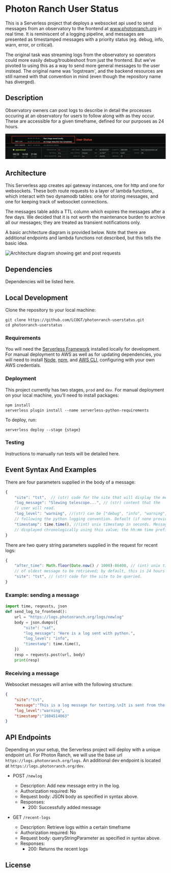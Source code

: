 # Photon Ranch User Status

This is a Serverless project that deploys a websocket api used to send messages
from an observatory to the frontend at www.photonranch.org in real time. It is 
reminiscent of a logging pipeline, and messages are presented as timestamped 
messages with a priority status (eg. debug, info, warn, error, or critical).

The original task was streaming logs from the observatory so operators could
more easily debug/troubleshoot from just the frontend. But we've pivoted to
using this as a way to send more general messages to the user instead. The
original name was 'logstream', and the backend resources are still named with
that convention in mind (even though the repository name has diverged).

## Description

Observatory owners can post logs to describe in detail the processes occuring at an observatory 
for users to follow along with as they occur. These are accessible for a given timeframe, defined
for our purposes as 24 hours.

![Viewing a message as a user](images/user_view.png)

## Architecture

This Serverless app creates api gateway instances, one for http and one for
websockets. These both route requests to a layer of lambda functions, which
interact with two dynamodb tables: one for storing messages, and one for
keeping track of websocket connections.

The messages table adds a TTL column which expires the messages after a few
days. We decided that it is not worth the maintenance burden to archive
all our messages; they are treated as transient notifications only.

A basic architecture diagram is provided below. Note that there are additional
endpoints and lambda functions not described, but this tells the basic idea.

![Architecture diagram showing get and post requests](https://i.imgur.com/T0OwvXi.png)

## Dependencies

Dependencies will be listed here.

## Local Development

Clone the repository to your local machine:

```
git clone https://github.com/LCOGT/photonranch-userstatus.git
cd photonranch-userstatus
```

### Requirements

You will need the [Serverless Framework](https://www.serverless.com/framework/docs/getting-started) 
installed locally for development. For manual deployment to AWS as well as for updating dependencies, 
you will need to install [Node](https://nodejs.org/en/), 
[npm](https://docs.npmjs.com/downloading-and-installing-node-js-and-npm), 
and [AWS CLI](https://docs.aws.amazon.com/cli/latest/userguide/getting-started-install.html), 
configuring with your own AWS credentials.

### Deployment

This project currently has two stages, `prod` and `dev`. 
For manual deployment on your local machine, you'll need to install packages:

```
npm install
serverless plugin install --name serverless-python-requirements
```

To deploy, run:

```
serverless deploy --stage {stage}
```

### Testing

Instructions to manually run tests will be detailed here.

## Event Syntax And Examples

There are four parameters supplied in the body of a message:

```javascript
{
    "site": "tst",  // (str) code for the site that will display the message
    "log_message": "Slewing telescope...", // (str) content that the 
    // user will read.
    "log_level": "warning", //(str) can be ["debug", "info", "warning", "error", "critical"] 
    // following the python logging convention. Default (if none provided) is info.
    "timestamp": time.time(), //(int) unix timestamp in seconds. Messages are sorted and 
    // displayed chronologically using this value; the hh:mm time prefixes the message display.
}
```
There are two query string parameters supplied in the request for recent logs:

```javascript
{
    "after_time": Math.floor(Date.now() / 1000)-86400, // (int) unix timestamp in seconds 
    // of oldest message to be retrieved; by default, this is 24 hours as definied in frontend
    "site": "tst", // (str) code for the site to be queried.
}
```

### Example: sending a message

```python
import time, reqeusts, json
def send_log_to_frontend():
    url = "https://logs.photonranch.org/logs/newlog"
    body = json.dumps({
        "site": "saf",
        "log_message": "Here is a log sent with python.",
        "log_level": "info",
        "timestamp": time.time(),
    })
    resp = requests.post(url, body)
    print(resp)
```

### Receiving a message

Websocket messages will arrive with the following structure:

```json
{
    "site":"tst",
    "message":"This is a log message for testing.\nIt is sent from the frontend.",
    "log_level":"warning",
    "timestamp":"1604514063"
}
```

## API Endpoints

Depending on your setup, the Serverless project will deploy with a unique 
endpoint url. For Photon Ranch, we will use the base url `https://logs.photonranch.org/logs`. 
An additional dev endpoint is located at `https://logs.photonranch.org/dev`.

- POST `/newlog`
  - Description: Add new message entry in the log.
  - Authorization required: No
  - Request body: JSON body as specified in syntax above.
  - Responses:
    - 200: Successfully added message

- GET `/recent-logs`
  - Description: Retrieve logs within a certain timeframe
  - Authorization required: No
  - Request body: queryStringParameter as specified in syntax above.
  - Responses:
    - 200: Returns the recent logs

## License
